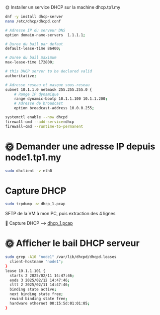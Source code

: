 🌞 Installer un service DHCP sur la machine dhcp.tp1.my  
```bash
dnf -y install dhcp-server
nano /etc/dhcp/dhcpd.conf

# Adresse IP du serveur DNS
option domain-name-servers	1.1.1.1;

# Duree du bail par defaut
default-lease-time 86400;

# Duree du bail maximum
max-lease-time 172800;

# this DHCP server to be declared valid
authoritative;

# Adresse reseau et masque sous-reseau
subnet 10.1.1.0 netmask 255.255.255.0 {
	# Range IP dynamique
	range dynamic-bootp 10.1.1.100 10.1.1.200;
	# Adresse de broadcast
	option broadcast-address 10.0.0.255;

systemctl enable --now dhcpd
firewall-cmd --add-service=dhcp
firewall-cmd --runtime-to-permanent
```
# 🌞 Demander une adresse IP depuis node1.tp1.my  
```bash  
sudo dhclient -v eth0
```

# Capture DHCP  
```bash
sudo tcpdump -w dhcp_1.pcap
```  
SFTP de la VM à mon PC, puis extraction des 4 lignes

🦈 Capture DHCP --> [dhcp_1.pcap](dhcp_1.pcap)


# 🌞 Afficher le bail DHCP serveur  
```bash
sudo grep -A10 "node1" /var/lib/dhcpd/dhcpd.leases
  client-hostname "node1";
}
lease 10.1.1.101 {
  starts 2 2025/02/11 14:47:46;
  ends 3 2025/02/12 14:47:46;
  cltt 2 2025/02/11 14:47:46;
  binding state active;
  next binding state free;
  rewind binding state free;
  hardware ethernet 00:15:5d:01:01:05;
}
```  

